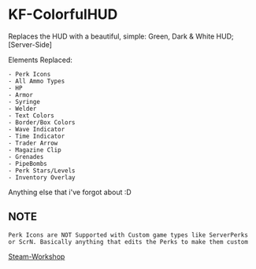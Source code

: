 # KF-ColorfulHUD

Replaces the HUD with a beautiful, simple: Green, Dark &amp; White HUD; [Server-Side]

Elements Replaced:

``` text
- Perk Icons
- All Ammo Types
- HP
- Armor
- Syringe
- Welder
- Text Colors
- Border/Box Colors
- Wave Indicator
- Time Indicator
- Trader Arrow
- Magazine Clip
- Grenades
- PipeBombs
- Perk Stars/Levels
- Inventory Overlay
```

Anything else that i've forgot about :D

## NOTE

```text
Perk Icons are NOT Supported with Custom game types like ServerPerks or ScrN. Basically anything that edits the Perks to make them custom
```

[Steam-Workshop](https://steamcommunity.com/id/Vel-San/myworkshopfiles/)
